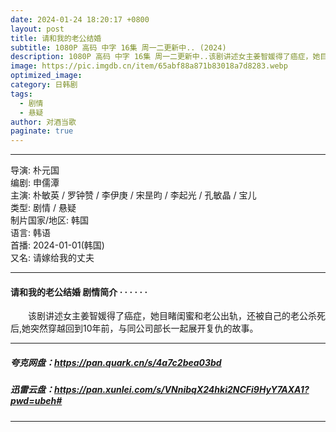 ```yaml
---
date: 2024-01-24 18:20:17 +0800
layout: post
title: 请和我的老公结婚
subtitle: 1080P 高码 中字 16集 周一二更新中.. (2024) 
description: 1080P 高码 中字 16集 周一二更新中..该剧讲述女主姜智媛得了癌症，她目睹闺蜜和老公出轨，还被自己的老公杀死后,她突然穿越回到10年前，与同公司部长一起展开复仇的故事...
image: https://pic.imgdb.cn/item/65abf88a871b83018a7d8283.webp
optimized_image: 
category: 日韩剧
tags:
  - 剧情
  - 悬疑
author: 对酒当歌
paginate: true
---
```

---

导演: 朴元国  
编剧: 申儒潭  
主演: 朴敏英 / 罗钟赞 / 李伊庚 / 宋昰昀 / 李起光 / 孔敏晶 / 宝儿  
类型: 剧情 / 悬疑  
制片国家/地区: 韩国  
语言: 韩语  
首播: 2024-01-01(韩国)  
又名: 请嫁给我的丈夫  

---

#### 请和我的老公结婚 剧情简介 · · · · · ·

　　该剧讲述女主姜智媛得了癌症，她目睹闺蜜和老公出轨，还被自己的老公杀死后,她突然穿越回到10年前，与同公司部长一起展开复仇的故事。

---

##### 夸克网盘：<https://pan.quark.cn/s/4a7c2bea03bd>

##### 迅雷云盘：<https://pan.xunlei.com/s/VNnibqX24hki2NCFi9HyY7AXA1?pwd=ubeh#>

---
